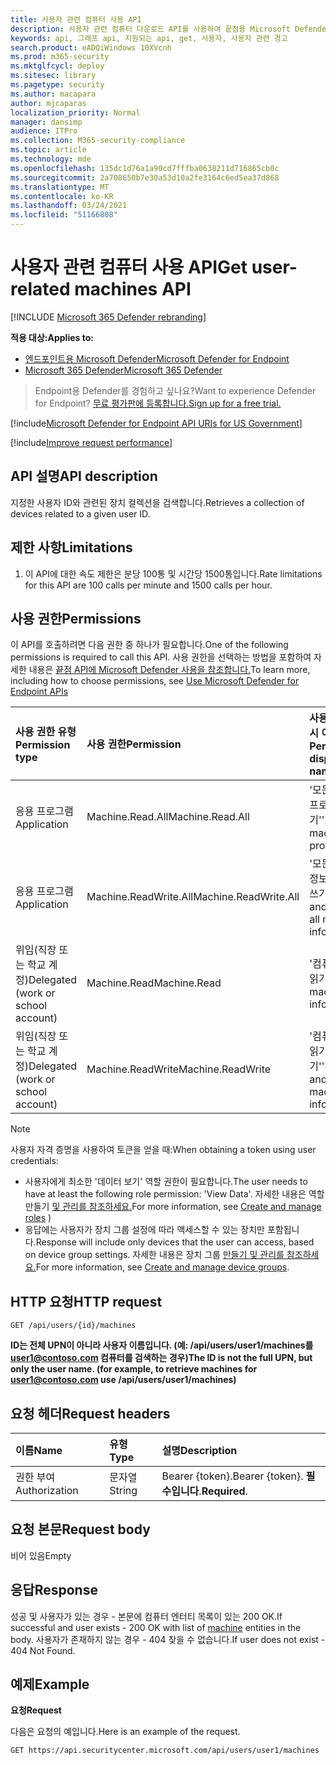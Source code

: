 ```yaml
---
title: 사용자 관련 컴퓨터 사용 API
description: 사용자 관련 컴퓨터 다운로드 API를 사용하여 끝점용 Microsoft Defender의 사용자 ID와 관련된 장치 컬렉션을 검색하는 방법을 학습합니다.
keywords: api, 그래프 api, 지원되는 api, get, 사용자, 사용자 관련 경고
search.product: eADQiWindows 10XVcnh
ms.prod: m365-security
ms.mktglfcycl: deploy
ms.sitesec: library
ms.pagetype: security
ms.author: macapara
author: mjcaparas
localization_priority: Normal
manager: dansimp
audience: ITPro
ms.collection: M365-security-compliance
ms.topic: article
ms.technology: mde
ms.openlocfilehash: 135dc1d76a1a90cd7fffba0638211d716865cb0c
ms.sourcegitcommit: 2a708650b7e30a53d10a2fe3164c6ed5ea37d868
ms.translationtype: MT
ms.contentlocale: ko-KR
ms.lasthandoff: 03/24/2021
ms.locfileid: "51166808"
---
```

# <a name="get-user-related-machines-api"></a><span data-ttu-id="4d1e1-104">사용자 관련 컴퓨터 사용 API</span><span class="sxs-lookup"><span data-stu-id="4d1e1-104">Get user-related machines API</span></span>

[!INCLUDE [Microsoft 365 Defender rebranding](../../includes/microsoft-defender.md)]

<span data-ttu-id="4d1e1-105">**적용 대상:**</span><span class="sxs-lookup"><span data-stu-id="4d1e1-105">**Applies to:**</span></span>
- [<span data-ttu-id="4d1e1-106">엔드포인트용 Microsoft Defender</span><span class="sxs-lookup"><span data-stu-id="4d1e1-106">Microsoft Defender for Endpoint</span></span>](https://go.microsoft.com/fwlink/p/?linkid=2154037)
- [<span data-ttu-id="4d1e1-107">Microsoft 365 Defender</span><span class="sxs-lookup"><span data-stu-id="4d1e1-107">Microsoft 365 Defender</span></span>](https://go.microsoft.com/fwlink/?linkid=2118804)

> <span data-ttu-id="4d1e1-108">Endpoint용 Defender를 경험하고 싶나요?</span><span class="sxs-lookup"><span data-stu-id="4d1e1-108">Want to experience Defender for Endpoint?</span></span> [<span data-ttu-id="4d1e1-109">무료 평가판에 등록합니다.</span><span class="sxs-lookup"><span data-stu-id="4d1e1-109">Sign up for a free trial.</span></span>](https://www.microsoft.com/microsoft-365/windows/microsoft-defender-atp?ocid=docs-wdatp-exposedapis-abovefoldlink) 


[!include[Microsoft Defender for Endpoint API URIs for US Government](../../includes/microsoft-defender-api-usgov.md)]

[!include[Improve request performance](../../includes/improve-request-performance.md)]

## <a name="api-description"></a><span data-ttu-id="4d1e1-110">API 설명</span><span class="sxs-lookup"><span data-stu-id="4d1e1-110">API description</span></span>
<span data-ttu-id="4d1e1-111">지정한 사용자 ID와 관련된 장치 컬렉션을 검색합니다.</span><span class="sxs-lookup"><span data-stu-id="4d1e1-111">Retrieves a collection of devices related to a given user ID.</span></span>


## <a name="limitations"></a><span data-ttu-id="4d1e1-112">제한 사항</span><span class="sxs-lookup"><span data-stu-id="4d1e1-112">Limitations</span></span>
1. <span data-ttu-id="4d1e1-113">이 API에 대한 속도 제한은 분당 100통 및 시간당 1500통입니다.</span><span class="sxs-lookup"><span data-stu-id="4d1e1-113">Rate limitations for this API are 100 calls per minute and 1500 calls per hour.</span></span>


## <a name="permissions"></a><span data-ttu-id="4d1e1-114">사용 권한</span><span class="sxs-lookup"><span data-stu-id="4d1e1-114">Permissions</span></span>
<span data-ttu-id="4d1e1-115">이 API를 호출하려면 다음 권한 중 하나가 필요합니다.</span><span class="sxs-lookup"><span data-stu-id="4d1e1-115">One of the following permissions is required to call this API.</span></span> <span data-ttu-id="4d1e1-116">사용 권한을 선택하는 방법을 포함하여 자세한 내용은 [끝점 API에 Microsoft Defender 사용을 참조합니다.](apis-intro.md)</span><span class="sxs-lookup"><span data-stu-id="4d1e1-116">To learn more, including how to choose permissions, see [Use Microsoft Defender for Endpoint APIs](apis-intro.md)</span></span>

<span data-ttu-id="4d1e1-117">사용 권한 유형</span><span class="sxs-lookup"><span data-stu-id="4d1e1-117">Permission type</span></span> |   <span data-ttu-id="4d1e1-118">사용 권한</span><span class="sxs-lookup"><span data-stu-id="4d1e1-118">Permission</span></span>  |   <span data-ttu-id="4d1e1-119">사용 권한 표시 이름</span><span class="sxs-lookup"><span data-stu-id="4d1e1-119">Permission display name</span></span>
:---|:---|:---
<span data-ttu-id="4d1e1-120">응용 프로그램</span><span class="sxs-lookup"><span data-stu-id="4d1e1-120">Application</span></span> |   <span data-ttu-id="4d1e1-121">Machine.Read.All</span><span class="sxs-lookup"><span data-stu-id="4d1e1-121">Machine.Read.All</span></span> |  <span data-ttu-id="4d1e1-122">'모든 컴퓨터 프로필 읽기'</span><span class="sxs-lookup"><span data-stu-id="4d1e1-122">'Read all machine profiles'</span></span>
<span data-ttu-id="4d1e1-123">응용 프로그램</span><span class="sxs-lookup"><span data-stu-id="4d1e1-123">Application</span></span> |   <span data-ttu-id="4d1e1-124">Machine.ReadWrite.All</span><span class="sxs-lookup"><span data-stu-id="4d1e1-124">Machine.ReadWrite.All</span></span> | <span data-ttu-id="4d1e1-125">'모든 컴퓨터 정보 읽기 및 쓰기'</span><span class="sxs-lookup"><span data-stu-id="4d1e1-125">'Read and write all machine information'</span></span>
<span data-ttu-id="4d1e1-126">위임(직장 또는 학교 계정)</span><span class="sxs-lookup"><span data-stu-id="4d1e1-126">Delegated (work or school account)</span></span> | <span data-ttu-id="4d1e1-127">Machine.Read</span><span class="sxs-lookup"><span data-stu-id="4d1e1-127">Machine.Read</span></span> | <span data-ttu-id="4d1e1-128">'컴퓨터 정보 읽기'</span><span class="sxs-lookup"><span data-stu-id="4d1e1-128">'Read machine information'</span></span>
<span data-ttu-id="4d1e1-129">위임(직장 또는 학교 계정)</span><span class="sxs-lookup"><span data-stu-id="4d1e1-129">Delegated (work or school account)</span></span> | <span data-ttu-id="4d1e1-130">Machine.ReadWrite</span><span class="sxs-lookup"><span data-stu-id="4d1e1-130">Machine.ReadWrite</span></span> | <span data-ttu-id="4d1e1-131">'컴퓨터 정보 읽기 및 쓰기'</span><span class="sxs-lookup"><span data-stu-id="4d1e1-131">'Read and write machine information'</span></span>

>[!Note]
> <span data-ttu-id="4d1e1-132">사용자 자격 증명을 사용하여 토큰을 얻을 때:</span><span class="sxs-lookup"><span data-stu-id="4d1e1-132">When obtaining a token using user credentials:</span></span>
>- <span data-ttu-id="4d1e1-133">사용자에게 최소한 '데이터 보기' 역할 권한이 필요합니다.</span><span class="sxs-lookup"><span data-stu-id="4d1e1-133">The user needs to have at least the following role permission: 'View Data'.</span></span> <span data-ttu-id="4d1e1-134">자세한 내용은 역할 만들기 [및 관리를 참조하세요.](user-roles.md)</span><span class="sxs-lookup"><span data-stu-id="4d1e1-134">For more information, see [Create and manage roles](user-roles.md) )</span></span>
>- <span data-ttu-id="4d1e1-135">응답에는 사용자가 장치 그룹 설정에 따라 액세스할 수 있는 장치만 포함됩니다.</span><span class="sxs-lookup"><span data-stu-id="4d1e1-135">Response will include only devices that the user can access, based on device group settings.</span></span> <span data-ttu-id="4d1e1-136">자세한 내용은 장치 그룹 [만들기 및 관리를 참조하세요.](machine-groups.md)</span><span class="sxs-lookup"><span data-stu-id="4d1e1-136">For more information, see [Create and manage device groups](machine-groups.md).</span></span>

## <a name="http-request"></a><span data-ttu-id="4d1e1-137">HTTP 요청</span><span class="sxs-lookup"><span data-stu-id="4d1e1-137">HTTP request</span></span>
```
GET /api/users/{id}/machines
```

<span data-ttu-id="4d1e1-138">**ID는 전체 UPN이 아니라 사용자 이름입니다. (예: /api/users/user1/machines를 user1@contoso.com 컴퓨터를 검색하는 경우)**</span><span class="sxs-lookup"><span data-stu-id="4d1e1-138">**The ID is not the full UPN, but only the user name. (for example, to retrieve machines for user1@contoso.com use /api/users/user1/machines)**</span></span>


## <a name="request-headers"></a><span data-ttu-id="4d1e1-139">요청 헤더</span><span class="sxs-lookup"><span data-stu-id="4d1e1-139">Request headers</span></span>

<span data-ttu-id="4d1e1-140">이름</span><span class="sxs-lookup"><span data-stu-id="4d1e1-140">Name</span></span> | <span data-ttu-id="4d1e1-141">유형</span><span class="sxs-lookup"><span data-stu-id="4d1e1-141">Type</span></span> | <span data-ttu-id="4d1e1-142">설명</span><span class="sxs-lookup"><span data-stu-id="4d1e1-142">Description</span></span>
:---|:---|:---
<span data-ttu-id="4d1e1-143">권한 부여</span><span class="sxs-lookup"><span data-stu-id="4d1e1-143">Authorization</span></span> | <span data-ttu-id="4d1e1-144">문자열</span><span class="sxs-lookup"><span data-stu-id="4d1e1-144">String</span></span> | <span data-ttu-id="4d1e1-145">Bearer {token}.</span><span class="sxs-lookup"><span data-stu-id="4d1e1-145">Bearer {token}.</span></span> <span data-ttu-id="4d1e1-146">**필수입니다**.</span><span class="sxs-lookup"><span data-stu-id="4d1e1-146">**Required**.</span></span>


## <a name="request-body"></a><span data-ttu-id="4d1e1-147">요청 본문</span><span class="sxs-lookup"><span data-stu-id="4d1e1-147">Request body</span></span>
<span data-ttu-id="4d1e1-148">비어 있음</span><span class="sxs-lookup"><span data-stu-id="4d1e1-148">Empty</span></span>

## <a name="response"></a><span data-ttu-id="4d1e1-149">응답</span><span class="sxs-lookup"><span data-stu-id="4d1e1-149">Response</span></span>
<span data-ttu-id="4d1e1-150">성공 및 사용자가 있는 경우 - 본문에 [](machine.md) 컴퓨터 엔터티 목록이 있는 200 OK.</span><span class="sxs-lookup"><span data-stu-id="4d1e1-150">If successful and user exists - 200 OK with list of [machine](machine.md) entities in the body.</span></span> <span data-ttu-id="4d1e1-151">사용자가 존재하지 않는 경우 - 404 찾을 수 없습니다.</span><span class="sxs-lookup"><span data-stu-id="4d1e1-151">If user does not exist - 404 Not Found.</span></span>


## <a name="example"></a><span data-ttu-id="4d1e1-152">예제</span><span class="sxs-lookup"><span data-stu-id="4d1e1-152">Example</span></span>

<span data-ttu-id="4d1e1-153">**요청**</span><span class="sxs-lookup"><span data-stu-id="4d1e1-153">**Request**</span></span>

<span data-ttu-id="4d1e1-154">다음은 요청의 예입니다.</span><span class="sxs-lookup"><span data-stu-id="4d1e1-154">Here is an example of the request.</span></span>

```http
GET https://api.securitycenter.microsoft.com/api/users/user1/machines
```
